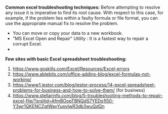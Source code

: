 **Common excel troubleshooting techniques:**  Before attempting to resolve any issue it is imperative to find its root cause. With respect to this case, for example, if the problem lies within a faulty formula or file format, you can use the appropriate manual fix to resolve the problem.
 - You can move or copy your data to a new workbook.
 - "MS Excel Open and Repair" Utility : It is a fastest way to repair a corrupt Excel.
 - 


**Few sites with basic Excel spreadsheet troubleshooting:**
1. https://www.goskills.com/Excel/Resources/Excel-errors
2. https://www.ablebits.com/office-addins-blog/excel-formulas-not-working/
3. https://www1.jestor.com/blog/jestor-process/14-excel-spreadsheet-problems-for-business-and-how-to-solve-them/  (for business)
4. https://www.stellarinfo.com/blog/5-troubleshooting-methods-to-repair-excel-file/?srsltid=AfmBOopTBNQdS7YEDq1l50-Y3wr1QKENCZgtWayYupvIwR3db3wuQdQn
